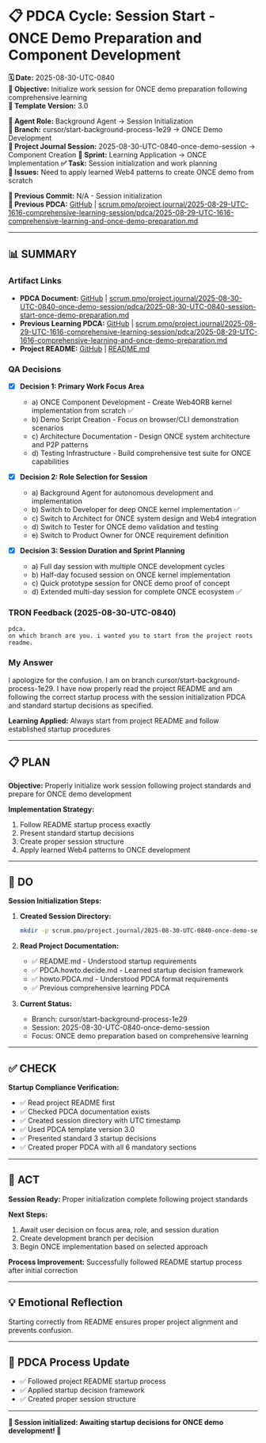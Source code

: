 # 📋 **PDCA Cycle: Session Start - ONCE Demo Preparation and Component Development**

**🗓️ Date:** 2025-08-30-UTC-0840  
**🎯 Objective:** Initialize work session for ONCE demo preparation following comprehensive learning  
**🎯 Template Version:** 3.0  

**👤 Agent Role:** Background Agent → Session Initialization  
**👤 Branch:** cursor/start-background-process-1e29 → ONCE Demo Development  
**🎯 Project Journal Session:** 2025-08-30-UTC-0840-once-demo-session → Component Creation
**🎯 Sprint:** Learning Application → ONCE Implementation
**✅ Task:** Session initialization and work planning  
**🚨 Issues:** Need to apply learned Web4 patterns to create ONCE demo from scratch  

**📎 Previous Commit:** N/A - Session initialization  
**🔗 Previous PDCA:** [GitHub](https://github.com/Cerulean-Circle-GmbH/Web4Articles/blob/main/scrum.pmo/project.journal/2025-08-29-UTC-1616-comprehensive-learning-session/pdca/2025-08-29-UTC-1616-comprehensive-learning-and-once-demo-preparation.md) | [scrum.pmo/project.journal/2025-08-29-UTC-1616-comprehensive-learning-session/pdca/2025-08-29-UTC-1616-comprehensive-learning-and-once-demo-preparation.md](scrum.pmo/project.journal/2025-08-29-UTC-1616-comprehensive-learning-session/pdca/2025-08-29-UTC-1616-comprehensive-learning-and-once-demo-preparation.md)

---

## **📊 SUMMARY**

### **Artifact Links**
- **PDCA Document:** [GitHub](https://github.com/Cerulean-Circle-GmbH/Web4Articles/blob/cursor/start-background-process-1e29/scrum.pmo/project.journal/2025-08-30-UTC-0840-once-demo-session/pdca/2025-08-30-UTC-0840-session-start-once-demo-preparation.md) | [scrum.pmo/project.journal/2025-08-30-UTC-0840-once-demo-session/pdca/2025-08-30-UTC-0840-session-start-once-demo-preparation.md](scrum.pmo/project.journal/2025-08-30-UTC-0840-once-demo-session/pdca/2025-08-30-UTC-0840-session-start-once-demo-preparation.md)
- **Previous Learning PDCA:** [GitHub](https://github.com/Cerulean-Circle-GmbH/Web4Articles/blob/main/scrum.pmo/project.journal/2025-08-29-UTC-1616-comprehensive-learning-session/pdca/2025-08-29-UTC-1616-comprehensive-learning-and-once-demo-preparation.md) | [scrum.pmo/project.journal/2025-08-29-UTC-1616-comprehensive-learning-session/pdca/2025-08-29-UTC-1616-comprehensive-learning-and-once-demo-preparation.md](scrum.pmo/project.journal/2025-08-29-UTC-1616-comprehensive-learning-session/pdca/2025-08-29-UTC-1616-comprehensive-learning-and-once-demo-preparation.md)
- **Project README:** [GitHub](https://github.com/Cerulean-Circle-GmbH/Web4Articles/blob/main/README.md) | [README.md](README.md)

### **QA Decisions**
- [x] **Decision 1: Primary Work Focus Area**
  - a) ONCE Component Development - Create Web4ORB kernel implementation from scratch ✅
  - b) Demo Script Creation - Focus on browser/CLI demonstration scenarios
  - c) Architecture Documentation - Design ONCE system architecture and P2P patterns
  - d) Testing Infrastructure - Build comprehensive test suite for ONCE capabilities

- [x] **Decision 2: Role Selection for Session**
  - a) Background Agent for autonomous development and implementation
  - b) Switch to Developer for deep ONCE kernel implementation ✅
  - c) Switch to Architect for ONCE system design and Web4 integration
  - d) Switch to Tester for ONCE demo validation and testing
  - e) Switch to Product Owner for ONCE requirement definition

- [x] **Decision 3: Session Duration and Sprint Planning**
  - a) Full day session with multiple ONCE development cycles
  - b) Half-day focused session on ONCE kernel implementation
  - c) Quick prototype session for ONCE demo proof of concept
  - d) Extended multi-day session for complete ONCE ecosystem ✅

### **TRON Feedback (2025-08-30-UTC-0840)**
```quote
pdca.
on which branch are you. i wanted you to start from the project roots readme.
```

### **My Answer**
I apologize for the confusion. I am on branch cursor/start-background-process-1e29. I have now properly read the project README and am following the correct startup process with the session initialization PDCA and standard startup decisions as specified.

**Learning Applied:** Always start from project README and follow established startup procedures

---

## **📋 PLAN**

**Objective:** Properly initialize work session following project standards and prepare for ONCE demo development

**Implementation Strategy:**
1. Follow README startup process exactly
2. Present standard startup decisions
3. Create proper session structure
4. Apply learned Web4 patterns to ONCE development

---

## **🔧 DO**

**Session Initialization Steps:**

1. **Created Session Directory:**
   ```bash
   mkdir -p scrum.pmo/project.journal/2025-08-30-UTC-0840-once-demo-session/pdca
   ```

2. **Read Project Documentation:**
   - ✅ README.md - Understood startup requirements
   - ✅ PDCA.howto.decide.md - Learned startup decision framework
   - ✅ howto.PDCA.md - Understood PDCA format requirements
   - ✅ Previous comprehensive learning PDCA

3. **Current Status:**
   - Branch: cursor/start-background-process-1e29
   - Session: 2025-08-30-UTC-0840-once-demo-session
   - Focus: ONCE demo preparation based on comprehensive learning

---

## **✅ CHECK**

**Startup Compliance Verification:**
- ✅ Read project README first
- ✅ Checked PDCA documentation exists
- ✅ Created session directory with UTC timestamp
- ✅ Used PDCA template version 3.0
- ✅ Presented standard 3 startup decisions
- ✅ Created proper PDCA with all 6 mandatory sections

---

## **🎯 ACT**

**Session Ready:** Proper initialization complete following project standards

**Next Steps:**
1. Await user decision on focus area, role, and session duration
2. Create development branch per decision
3. Begin ONCE implementation based on selected approach

**Process Improvement:** Successfully followed README startup process after initial correction

---

## **💡 Emotional Reflection**
Starting correctly from README ensures proper project alignment and prevents confusion.

---

## **🔄 PDCA Process Update**
- ✅ Followed project README startup process
- ✅ Applied startup decision framework
- ✅ Created proper session structure

---

**🎯 Session initialized: Awaiting startup decisions for ONCE demo development! 🚀**